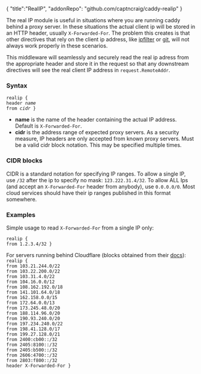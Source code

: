 {
	"title":"RealIP",
	"addonRepo": "github.com/captncraig/caddy-realip"
}

The real IP module is useful in situations where you are running caddy behind a proxy server.
In these situations the actual client ip will be stored in an HTTP header, usually `X-Forwarded-For`. The problem this creates
is that other directives that rely on the client ip address, like [ipfilter](./ipfilter) or [git](./git), will not always work properly in these scenarios.

This middleware will seamlessly and securely read the real ip adress from the appropriate header and store it in the request so that
any downstream directives will see the real client IP address in `request.RemoteAddr`.

### Syntax

<code class="block"><span class="hl-directive">realip</span> {
    <span class="hl-subdirective">header</span> <i>name</i>
	<span class="hl-subdirective">from</span> <i>cidr</i>
}
</code>

- **name** is the name of the header containing the actual IP address. Default is `X-Forwarded-For`.
- **cidr** is the address range of expected proxy servers. As a security measure, IP headers are only accepted from known proxy servers. Must be a valid cidr block notation. This may be specified multiple times.

### CIDR blocks
CIDR is a standard notation for specifying IP ranges. To allow a single IP, use `/32` after the ip to specify no mask: `123.222.31.4/32`. To allow ALL Ips (and accept an `X-Forwarded-For` header from anybody), use `0.0.0.0/0`. Most cloud services should have their ip ranges published in this format somewhere.

### Examples

Simple usage to read `X-Forwarded-For` from a single IP only:

<code class="block"><span class="hl-directive">realip {
	<span class="hl-subdirective">from 1.2.3.4/32
}
</code>

For servers running behind Cloudflare (blocks obtained from their [docs](https://www.cloudflare.com/ips/)):
<code class="block"><span class="hl-directive">realip</span> {
    <span class="hl-subdirective">from</span> 103.21.244.0/22
    <span class="hl-subdirective">from</span> 103.22.200.0/22
    <span class="hl-subdirective">from</span> 103.31.4.0/22
    <span class="hl-subdirective">from</span> 104.16.0.0/12
    <span class="hl-subdirective">from</span> 108.162.192.0/18
    <span class="hl-subdirective">from</span> 141.101.64.0/18
    <span class="hl-subdirective">from</span> 162.158.0.0/15
    <span class="hl-subdirective">from</span> 172.64.0.0/13
    <span class="hl-subdirective">from</span> 173.245.48.0/20
    <span class="hl-subdirective">from</span> 188.114.96.0/20
    <span class="hl-subdirective">from</span> 190.93.240.0/20
    <span class="hl-subdirective">from</span> 197.234.240.0/22
    <span class="hl-subdirective">from</span> 198.41.128.0/17
    <span class="hl-subdirective">from</span> 199.27.128.0/21
    <span class="hl-subdirective">from</span> 2400:cb00::/32
    <span class="hl-subdirective">from</span> 2405:8100::/32
    <span class="hl-subdirective">from</span> 2405:b500::/32
    <span class="hl-subdirective">from</span> 2606:4700::/32
    <span class="hl-subdirective">from</span> 2803:f800::/32
    <span class="hl-subdirective">header</span> X-Forwarded-For
}
</code>
